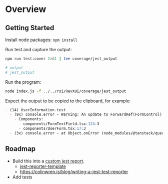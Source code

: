 # Overview

## Getting Started

Install node packages: `npm install`

Run test and capture the output:

```bash
npm run test:cover 2>&1 | tee coverage/jest_output

# output
# jest_output
```

Run the program:

```bash
node index.js -f ../../rsi/RevXUI/coverage/jest_output
```

Expect the output to be copied to the clipboard, for example:

```markdown
- (14) UserInformation.test
  - (9x) console.error - Warning: An update to ForwardRef(FormControl) inside a test was not wrapped in act(...).
    - Components:
      - components/FormTextField.tsx:124:3
      - components/UserForm.tsx:17:3
  - (3x) console.error - at Object.onError (node_modules/@tanstack/query-core/src/query.ts:446:23)
 ```

## Roadmap

- Build this into a [custom jest report](https://brunoscheufler.com/blog/2020-02-14-supercharging-jest-with-custom-reporters).
  - [jest-reporter-template](https://github.com/ryparker/jest-reporter-template)
  - https://colinwren.is/blog/writing-a-jest-test-reporter
- Add tests

